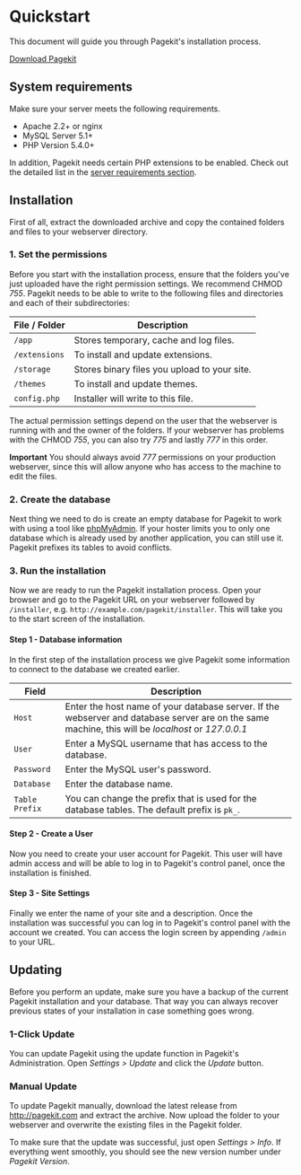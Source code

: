 # Quickstart

<p class="uk-article-lead">This document will guide you through Pagekit's installation process.</p>

<a class="uk-button uk-button-large uk-button-primary" href="http://pagekit.com">Download Pagekit</a>

## System requirements

Make sure your server meets the following requirements.

- Apache 2.2+ or nginx
- MySQL Server 5.1+
- PHP Version 5.4.0+

In addition, Pagekit needs certain PHP extensions to be enabled. Check out the detailed list in the [server requirements section](troubleshooting.md).

## Installation

First of all, extract the downloaded archive and copy the contained folders and files to your webserver directory.

### 1. Set the permissions

Before you start with the installation process, ensure that the folders you've just uploaded have the right permission settings. We recommend CHMOD *755*. Pagekit needs to be able to write to the following files and directories and each of their subdirectories:

| File / Folder    | Description |
|------------------|-------------|
| `/app`           | Stores temporary, cache and log files.        |
| `/extensions`    | To install and update extensions.             |
| `/storage`       | Stores binary files you upload to your site.  |
| `/themes`        | To install and update themes.                 |
| `config.php`     | Installer will write to this file.            |

The actual permission settings depend on the user that the webserver is running with and the owner of the folders. If your webserver has problems with the CHMOD *755*, you can also try *775* and lastly *777* in this order.

**Important** You should always avoid *777* permissions on your production webserver, since this will allow anyone who has access to the machine to edit the files.

### 2. Create the database

Next thing we need to do is create an empty database for Pagekit to work with using a tool like [phpMyAdmin](http://http://www.phpmyadmin.net/). If your hoster limits you to only one database which is already used by another application, you can still use it. Pagekit prefixes its tables to avoid conflicts.

### 3. Run the installation

Now we are ready to run the Pagekit installation process. Open your browser and go to the Pagekit URL on your webserver followed by `/installer`, e.g. `http://example.com/pagekit/installer`. This will take you to the start screen of the installation.

#### Step 1 - Database information

In the first step of the installation process we give Pagekit some information to connect to the database we created earlier.

| Field | Description |
|-------|-------------|
| `Host`     | Enter the host name of your database server. If the webserver and database server are on the same machine, this will be *localhost* or *127.0.0.1*  |
| `User`     | Enter a MySQL username that has access to the database. |
| `Password` | Enter the MySQL user's password.                        |
| `Database` | Enter the database name.                                |
| `Table Prefix` | You can change the prefix that is used for the database tables. The default prefix is `pk_`.  |

#### Step 2 - Create a User

Now you need to create your user account for Pagekit. This user will have admin access and will be able to log in to Pagekit's control panel, once the installation is finished.

#### Step 3 - Site Settings

Finally we enter the name of your site and a description. Once the installation was successful you can log in to Pagekit's control panel with the account we created. You can access the login screen by appending `/admin` to your URL.

## Updating

Before you perform an update, make sure you have a backup of the current Pagekit installation and your database. That way you can always recover previous states of your installation in case something goes wrong.

### 1-Click Update

You can update Pagekit using the update function in Pagekit's Administration. Open *Settings > Update* and click the *Update* button.

### Manual Update

To update Pagekit manually, download the latest release from http://pagekit.com and extract the archive.
Now upload the folder to your webserver and overwrite the existing files in the Pagekit folder.

To make sure that the update was successful, just open *Settings > Info*. If everything went smoothly, you should see the new version number under *Pagekit Version*.
